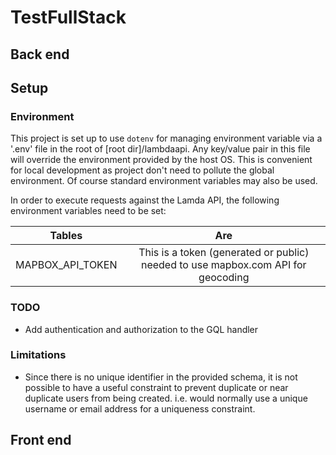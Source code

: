 # TestFullStack

## Back end

## Setup

### Environment
This project is set up to use `dotenv` for managing environment variable via a '.env' file in the root of [root dir]/lambdaapi.  Any key/value pair in this file will override the environment provided by the host OS.  This is convenient for local development as project don't need to pollute the global environment.  Of course standard environment variables may also be used.

In order to execute requests against the Lamda API, the following environment variables need to be set:

| Tables        | Are           |
| ------------- |:-------------:|
| MAPBOX_API_TOKEN  | This is a token (generated or public) needed to use mapbox.com API for geocoding |

### TODO
* Add authentication and authorization to the GQL handler

### Limitations
* Since there is no unique identifier in the provided schema, it is not possible to have a useful constraint to prevent duplicate or near duplicate users from being created.  i.e. would normally use a unique username or email address for a uniqueness constraint. 

## Front end

